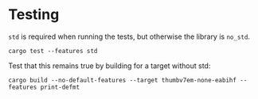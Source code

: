 # Testing

`std` is required when running the tests, but otherwise the library is `no_std`.

```
cargo test --features std
```

Test that this remains true by building for a target without std:

    cargo build --no-default-features --target thumbv7em-none-eabihf --features print-defmt
